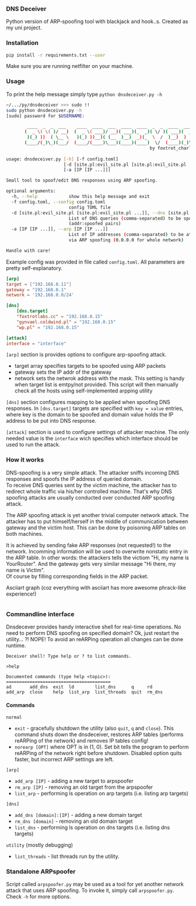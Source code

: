 ### DNS Deceiver

Python version of ARP-spoofing tool with blackjack and hook..s. Created as my uni project. 

### Installation

```bash
pip install -r requirements.txt --user
```

Make sure you are running netfilter on your machine.

### Usage

To print the help message simply type `python dnsdeceiver.py -h`

```bash
~/.../py/dnsdeceiver >>> sudo !!                                                                                                                                                 ±[●●][master]
sudo python dnsdeceiver.py -h
[sudo] password for $USERNAME: 

        ____  _  _  ___    ____  ____  ___  ____  ____  _  _  ____  ____ 
       (  _ \( \( )/ __)  (  _ \( ___)/ __)( ___)(_  _)( \/ )( ___)(  _ \
        )(_) ))  ( \__ \   )(_) ))__)( (__  )__)  _)(_  \  /  )__)  )   /
       (____/(_)\_)(___/  (____/(____)\___)(____)(____)  \/  (____)(_)\_)
                                                       by foxtrot_charlie
       
usage: dnsdeceiver.py [-h] [-f config.toml]
                      [-d [site.pl:evil_site.pl [site.pl:evil_site.pl ...]]]
                      [-a [IP [IP ...]]]

Small tool to spoof/edit DNS responses using ARP spoofing.

optional arguments:
  -h, --help            show this help message and exit
  -f config.toml, --config config.toml
                        config TOML file
  -d [site.pl:evil_site.pl [site.pl:evil_site.pl ...]], --dns [site.pl:evil_site.pl [site.pl:evil_site.pl ...]]
                        List of DNS queries (comma-separated) to be spoofed
                        (addr:spoofed pairs)
  -a [IP [IP ...]], --arp [IP [IP ...]]
                        List of IP addresses (comma-separated) to be attacked
                        via ARP spoofing (0.0.0.0 for whole network)

Handle with care!
```

Example config was provided in file called `config.toml`. All parameters are pretty self-explanatory.

```toml
[arp]
target = ["192.168.0.11"]
gateway = "192.168.0.1"
network = '192.168.0.0/24'

[dns]
    [dns.target]
    "foxtrotlabs.cc" = "192.168.0.15"
    "gynvael.coldwind.pl" = "192.168.0.15"
    "wp.pl" = "192.168.0.15"

[attack]
interface = "interface"
```

`[arp]` section is provides options to configure arp-spoofing attack. 
* target array specifies targets to be spoofed using ARP packets
* gateway sets the IP addr of the gateway
* network sets the netwrok address with the mask. This setting is handy when target list is emtpy/not provided. This script will then manually check all the hosts using self-implemented arpping utility 

`[dns]` section configures mapping to be applied when spoofing DNS responses. In `[dns.target]` targets are specified with `key = value` entries, where key is the domain to be spoofed and domain value holds the IP address to be put into DNS response. 

`[attack]` section is used to configure settings of attacker machine. The only needed value is the `interface` wich specifies which interface should be used to run the attack. 


### How it works

DNS-spoofing is a very simple attack. The attacker sniffs incoming DNS responses and spoofs the IP address of queried domain.  
To receive DNS queries sent by the victim machine, the attacker has to redirect whole traffic via his/her controlled machine. That's why DNS spoofing attacks are usually conducted over conducted ARP spoofing attack.

The ARP spoofing attack is yet another trivial computer network attack. The attacker has to put himself/herself in the middle of communication between gateway and the victim host. This can be done by poisoning ARP tables on both machines. 

It is achieved by sending fake ARP responses (not requested!) to the network. Incomming information will be used to overwrite nonstatic entry in the ARP table. In other words: the attackers tells the victiom "Hi, my name is YourRouter". And the gateway gets very similar message "Hi there, my name is Victim".   
Of course by filling corresponding fields in the ARP packet. 


Asciiart graph (coz everything with asciiart has more awesome phrack-like experience!) 
```

``` 

### Commandline interface

Dnsdecever provides handy interactive shell for real-time operations. No need to perform DNS spoofing on specified domain? Ok, just restart the utility... ?! NOPE! To avoid an reARPing operation all changes can be done runtime. 


```
Deceiver shell! Type help or ? to list commands.

>help

Documented commands (type help <topic>):
========================================
ad       add_dns  exit  ld        list_dns      q     rd    
add_arp  close    help  list_arp  list_threads  quit  rm_dns
```

#### Commands

`normal`
* `exit` - gracefully shutdown the utility (also `quit`, `q` and `close`). This command shuts down the dnsdeceiver, restores ARP tables (performs reARPing of the network) and removes IP tables config!
* `norearp [OPT]` where OPT is in (1, 0). Set bit tells the program to perform reARPing of the network right before shutdown. Disabled option quits faster, but incorrect ARP settings are left. 

`[arp]`

* `add_arp [IP]` - adding a new target to arpspoofer
* `rm_arp [IP]` - removing an old target from the arpspoofer
* `list_arp` - performing ls operation on arp targets (i.e. listing arp targets)

`[dns]`

* `add_dns [domain]:[IP]` - adding a new domain target
* `rm_dns [domain]` - removing an old domain target
* `list_dns` - performing ls operation on dns targets (i.e. listing dns targets)

`utility` (mostly debugging)

* `list_threads` - list threads run by the utility.

### Standalone ARPspoofer

Script called `arpspoofer.py` may be used as a tool for yet another network attack that uses ARP spoofing. To invoke it, simply call `arpspoofer.py`. Check `-h` for more options.

